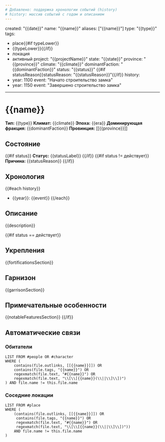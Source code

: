 ```yaml
---
# Добавлено: поддержка хронологии событий (history)
# history: массив событий с годом и описанием
---
```

created: "{{date}}"
name: "{{name}}"
aliases: ["{{name}}"]
type: "{{type}}"
tags:
  - place{{#if typeLower}}
  - {{typeLower}}{{/if}}
  - локация
  - активный
project: "{{projectName}}"
state: "{{state}}"
province: "{{province}}"
climate: "{{climate}}"
dominantFaction: "{{dominantFaction}}"
status: "{{status}}"
{{#if statusReason}}statusReason: "{{statusReason}}"{{/if}}
history:
  - year: 1100
    event: "Начато строительство замка"
  - year: 1150
    event: "Завершено строительство замка"
---

# {{name}}

**Тип:** {{type}}
**Климат:** {{climate}}
**Эпоха:** {{era}}
**Доминирующая фракция:** {{dominantFaction}}
**Провинция:** [[{{province}}]]

## Состояние

{{#if status}}
**Статус:** {{statusLabel}}
{{/if}}
{{#if status != действует}}
**Причина:** {{statusReason}}
{{/if}}

## Хронология
{{#each history}}
- {{year}}: {{event}}
{{/each}}

## Описание

{{description}}

{{#if status == действует}}

## Укрепления

{{fortificationsSection}}

## Гарнизон

{{garrisonSection}}

## Примечательные особенности

{{notableFeaturesSection}}
{{/if}}

## Автоматические связи

### Обитатели

```dataview
LIST FROM #people OR #character
WHERE (
    contains(file.outlinks, [[{{name}}]]) OR
    contains(file.tags, "{{name}}") OR
    regexmatch(file.text, "#{{name}}") OR
    regexmatch(file.text, "\\[\\[{{name}}(\\||\\]\\])")
) AND file.name != this.file.name
```

### Соседние локации

```dataview
LIST FROM #place
WHERE (
    (contains(file.outlinks, [[{{name}}]]) OR
     contains(file.tags, "{{name}}") OR
     regexmatch(file.text, "#{{name}}") OR
     regexmatch(file.text, "\\[\\[{{name}}(\\||\\]\\])"))
    AND file.name != this.file.name
)
```
